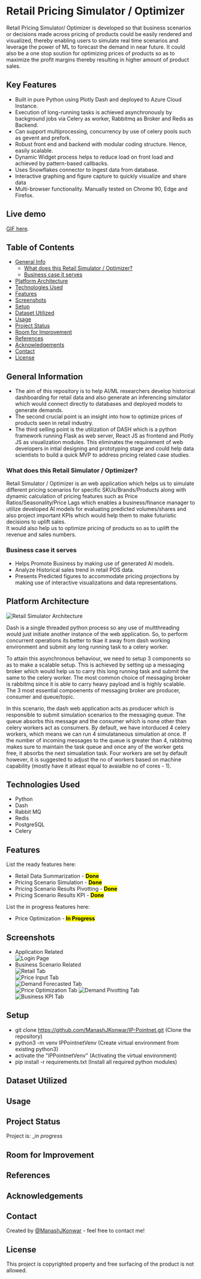 # **Retail Pricing Simulator / Optimizer**
Retail Pricing Simulator/ Optimizer is developed so that business scenarios or decisions made across pricing of products could be easily rendered and visualized, thereby enabling users to simulate real time scenarios and leverage the power of ML to forecast the demand in near future. It could also be a one stop soution for optimizing prices of products so as to maximize the profit margins thereby resulting in higher amount of product sales.

## **Key Features**
- Built in pure Python using Plotly Dash and deployed to Azure Cloud Instance.
- Execution of long-running tasks is achieved asynchronously by background jobs via Celery as worker, Rabbitmq as Broker and Redis as Backend.  
- Can support multiprocessing, concurrency by use of celery pools such as gevent and prefork.  
- Robust front end and backend with modular coding structure. Hence, easily scalable.  
- Dynamic Widget process helps to reduce load on front load and achieved by pattern-based callbacks.  
- Uses Snowflakes connector to ingest data from database.  
- Interactive graphing and figure capture to quickly visualize and share data  
- Multi-browser functionality. Manually tested on Chrome 90, Edge and Firefox.

## **Live demo** 
[GIF here](https://www.example.com).

## **Table of Contents**
* [General Info](#general-information)
    * [What does this Retail Simulator / Optimizer?](#what-does-this-retail-simulator--optimizer)
    * [Business case it serves](#business-case-it-serves)
* [Platform Architecture](#platform-architecture)
* [Technologies Used](#technologies-used)
* [Features](#features)
* [Screenshots](#screenshots)
* [Setup](#setup)
* [Dataset Utilized](#dataset-utilized)
* [Usage](#usage)
* [Project Status](#project-status)
* [Room for Improvement](#room-for-improvement)
* [References](#references)
* [Acknowledgements](#acknowledgements)
* [Contact](#contact)
* [License](#license)

## **General Information**
- The aim of this repository is to help AI/ML researchers develop historical dashboarding for retail data and also generate an inferencing simulator which would connect directly to databases and deployed models to generate demands.
- The second crucial point is an insight into how to optimize prices of products seen in retail industry.
- The third selling point is the utilization of DASH which is a python framework running Flask as web server, React JS as frontend and Plotly JS as visualization modules. This eliminates the requirement of web developers in intial designing and prototyping stage and could help data scientists to build a quick MVP to address pricing related case studies.

### **What does this Retail Simulator / Optimizer?**  
Retail Simulator / Optimizer is an web application which helps us to simulate different pricing scenarios for specific SKUs/Brands/Products along with dynamic calculation of pricing features such as Price Ratios/Seasonality/Price Lags which enables a business/finance manager to utilize developed AI models for evaluating predicted volumes/shares and also project important KPIs which would help them to make futuristic decisions to uplift sales.  
It would also help us to optimize pricing of products so as to uplift the revenue and sales numbers.

### **Business case it serves**  
- Helps Promote Business by making use of generated AI models.
- Analyze Historical sales trend in retail POS data.
- Presents Predicted figures to accommodate pricing projections by making use of interactive visualizations and data representations.

## **Platform Architecture**
![Retail Simulator Architecture](./assets/readme_images/simulator_optimizer_architecture.jpg)  

Dash is a single threaded python process so any use of multthreading would just initiate another instance of the web application. So, to perform concurrent operations its better to tkae it away from dash working environment and submit any long running task to a celery worker.  

To attain this asynchronous behaviour, we need to setup 3 components so as to make a scalable setup. This is achieved by setting up a messaging broker which would help us to carry this long running task and submit the same to the celery worker. The most common choice of messaging broker is rabbitmq since it is able to carry heavy payload and is highly scalable. The 3 most essential compoenents of messaging broker are producer, consumer and queue/topic.   

In this scenario, the dash web application acts as producer which is responsible to submit simulation scenarios to the messaging queue. The queue absorbs this message and the consumer which is none other than celery workers act as consumers. By default, we have intorduced 4 celery workers, which means we can run 4 simulataneous simulation at once. If the number of incoming messages to the queue is greater than 4, rabbitmq makes sure to maintain the task queue and once any of the worker gets free, it absorbs the next simualation task. Four workers are set by default however, it is suggested to adjust the no of workers based on machine capability (mostly have it atleast equal to avaialble no of cores - 1).  

## **Technologies Used**
- Python
- Dash 
- Rabbit MQ
- Redis
- PostgreSQL
- Celery

## **Features**
List the ready features here:
- Retail Data Summarization - <mark>**Done**</mark>
- Pricing Scenario Simulation - <mark>**Done**</mark>
- Pricing Scenario Results Pivotting - <mark>**Done**</mark>
- Pricing Scenario Results KPI - <mark>**Done**</mark>

List the in progress features here:
- Price Optimization - <mark>**In Progress**</mark>

## **Screenshots**

- Application Related  
    ![Login Page](./assets/readme_images/login_page.jpg)  
- Business Scenario Related  
    ![Retail Tab](./assets/readme_images/retail_tab.jpg)  
    ![Price Input Tab](./assets/readme_images/price_input_tab.jpg)  
    ![Demand Forecasted Tab](./assets/readme_images/demand_tab.jpg)  
    ![Price Optimization Tab]()
    ![Demand Pivotting Tab](./assets/readme_images/pivot_tab.jpg)  
    ![Business KPI Tab](./assets/readme_images/kpi_tab.jpg)

## **Setup**
- git clone https://github.com/ManashJKonwar/IP-Pointnet.git (Clone the repository)
- python3 -m venv IPPointnetVenv (Create virtual environment from existing python3)
- activate the "IPPointnetVenv" (Activating the virtual environment)
- pip install -r requirements.txt (Install all required python modules)

## **Dataset Utilized**

## **Usage**

## **Project Status**
Project is: __in progress_ 

## **Room for Improvement**

## **References**

## **Acknowledgements**

## **Contact**
Created by [@ManashJKonwar](https://github.com/ManashJKonwar) - feel free to contact me!

## **License**
This project is copyrighted property and free surfacing of the product is not allowed.